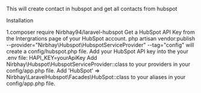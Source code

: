 This will create contact in hubspot and get all contacts from hubspot

Installation

1.composer require Nirbhay94/laravel-hubspot
Get a HubSpot API Key from the Intergrations page of your HubSpot account.
php artisan vendor:publish --provider="Nirbhay\Hubspot\HubspotServiceProvider" --tag="config" will create a config/hubspot.php file.
Add your HubSpot API key into the your .env file: HAPI_KEY=yourApiKey
Add Nirbhay\Hubspot\HubspotServiceProvider::class to your providers in your config/app.php file.
Add 'HubSpot' => Nirbhay\LaravelHubspot\Facades\HubSpot::class to your aliases in your config/app.php file.


